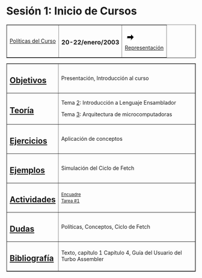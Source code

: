 

Sesión 1: Inicio de Cursos
==========================

<table border="1" cellpadding="2">

<tbody>

<tr>

<td>

[Políticas del Curso](../politicv.md)</td>

<td>

### <span lang="en-us">20-22</span>/enero/200<span lang="en-us">3</span>

</td>

<td>

[![Sesión Siguiente](../../images/sigue.gif)  
Representación](../Sesiones/sv02.md)

</td>

</tr>

</tbody>

</table>


<table border="1" cellpadding="2">

<tbody>

<tr>

<td>

## [Objetivos](../Objetivos/obj01.md)

</td>

<td>Presentación, Introducción al curso</td>

</tr>

<tr>

<td>

## [Teoría](../Temas/clase02.md#teoría)

</td>

<td>

Tema [2](../Temas/clase02.md): Introducción a Lenguaje Ensamblador

Tema [3](../Temas/clase03.md): Arquitectura de microcomputadoras

</td>

</tr>

<tr>

<td>

## [Ejercicios](../Ejercicios/ejer01.md)

</td>

<td>Aplicación de conceptos</td>

</tr>

<tr>

<td>

## [Ejemplos](../Ejemplos/ejem01.md)

</td>

<td>Simulación del Ciclo de Fetch</td>

</tr>

<tr>

<td>

## [Actividades](../Actividades/actv01.md)

</td>

<td><small>

[Encuadre  
](../Encuadre/sv00.md)</small>[<small>Tarea #1</small>](../Actividades/actv01.md)</td>

</tr>

<tr>

<td>

## [Dudas](../FAQs/dudas01.md)

</td>

<td>Políticas, Conceptos, Ciclo de Fetch</td>

</tr>

<tr>

<td>

## [Bibliografía](../Temas/clase02.md)

</td>

<td>Texto, capítulo 1  
Capítulo 4, Guía del Usuario del Turbo Assembler</td>

</tr>

</tbody>

</table>